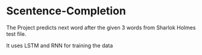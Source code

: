 # Scentence-Completion
The Project predicts next word after the given 3 words from Sharlok Holmes test file. 

It uses LSTM and RNN for training the data
